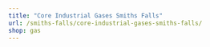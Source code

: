 ```yaml
---
title: "Core Industrial Gases Smiths Falls"
url: /smiths-falls/core-industrial-gases-smiths-falls/
shop: gas
---
```

